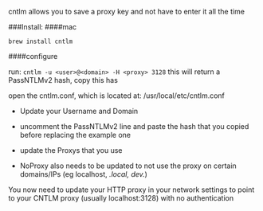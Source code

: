 cntlm allows you to save a proxy key and not have to enter it all the time

###Install:
####mac

`brew install cntlm`

####configure

run:
`cntlm -u <user>@<domain> -H <proxy> 3128`
this will return a PassNTLMv2 hash, copy this has

open the cntlm.conf, which is located at: /usr/local/etc/cntlm.conf

* Update your Username and Domain

* uncomment the PassNTLMv2 line and paste the hash that you copied before replacing the example one

* update the Proxys that you use

* NoProxy also needs to be updated to not use the proxy on certain domains/IPs (eg localhost, *.local, dev.*)

You now need to update your HTTP proxy in your network settings to point to your CNTLM proxy (usually localhost:3128) with no authentication
